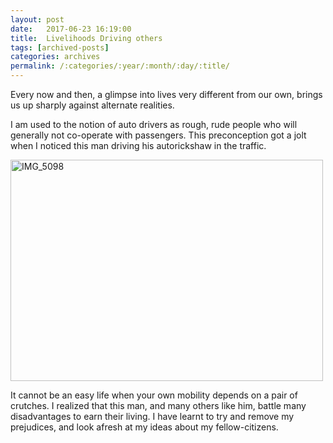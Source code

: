 ```yaml
---
layout: post
date:	2017-06-23 16:19:00
title:  Livelihoods Driving others
tags: [archived-posts]
categories: archives
permalink: /:categories/:year/:month/:day/:title/
---
```

Every now and then, a glimpse into lives very different from our own, brings us up sharply against alternate realities.

I am used to the notion of auto drivers as rough, rude people who will generally not co-operate with passengers. This preconception got a jolt when I noticed this man driving his autorickshaw in the traffic.



<a data-flickr-embed="true" href="https://www.flickr.com/photos/86494503@N00/35312857841/in/dateposted-friend/" title="IMG_5098"><img src="https://c1.staticflickr.com/5/4256/35312857841_263048b392.jpg" width="500" height="354" alt="IMG_5098"></a>



It cannot be an easy life when your own mobility depends on a pair of crutches. I realized that this man, and many others like him, battle many disadvantages to earn their living. I have learnt to try and remove my prejudices, and look afresh at my ideas about my fellow-citizens.
